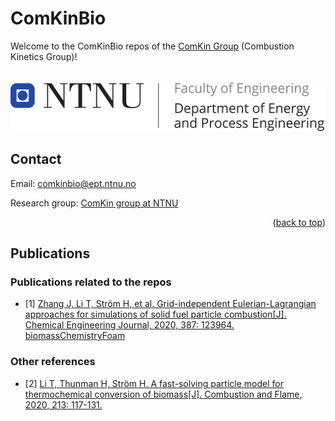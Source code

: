 
<!--
*** README template used
*** https://github.com/othneildrew/Best-README-Template
-->

<!-- PROJECT SHIELDS -->
<!--
*** Markdown "reference style" is used links for readability.
*** Reference links are enclosed in brackets [ ] instead of parentheses ( ).
*** See the bottom of this document for the declaration of the reference variables
*** for contributors-url, forks-url, etc.
*** https://www.markdownguide.org/basic-syntax/#reference-style-links
-->

# ComKinBio

Welcome to the ComKinBio repos of the [ComKin Group](https://www.ntnu.edu/comkin/) (Combustion Kinetics Group)!

<!-- PROJECT LOGO -->
<br />
<div align="center">
  <a href="https://github.com/ComKinBio">
    <img src="https://github.com/ComKinBio/.github/blob/main/profile/images/NTNUEPTlogo.jpg" alt="NTNULogo" width="512" height="80">
  </a>
</div>


<!-- CONTACT -->
## Contact

Email: comkinbio@ept.ntnu.no

Research group: [ComKin group at NTNU](https://www.ntnu.edu/comkin/)



<p align="right">(<a href="#top">back to top</a>)</p>

<!-- Publications -->
## Publications

### Publications related to the repos 
* <a id="1">[1]</a> [Zhang J, Li T, Ström H, et al. Grid-independent Eulerian-Lagrangian approaches for simulations of solid fuel particle combustion[J]. Chemical Engineering Journal, 2020, 387: 123964.](https://www.sciencedirect.com/science/article/pii/S1385894719333790) [biomassChemistryFoam](https://github.com/ComKinBio/biomassChemistryFoam)

### Other references
* <a id="2">[2]</a> [Li T, Thunman H, Ström H. A fast-solving particle model for thermochemical conversion of biomass[J]. Combustion and Flame, 2020, 213: 117-131.](https://www.sciencedirect.com/science/article/pii/S0010218019305231)

